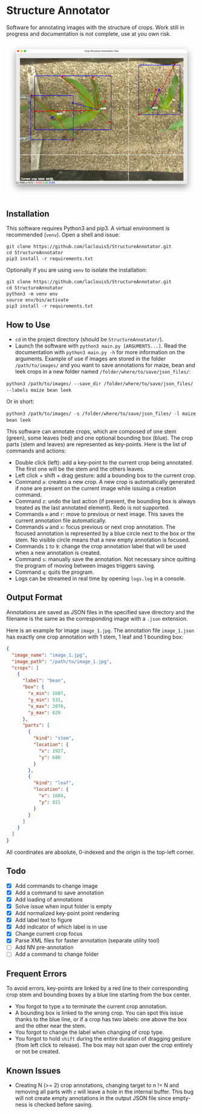 # Structure Annotator
Software for annotating images with the structure of crops. Work still in progress and documentation is not complete, use at you own risk.

![illustration](illustration.png)

## Installation
This software requires Python3 and pip3. A virtual environment is recommended (`venv`). Open a shell and issue:

```
git clone https://github.com/laclouis5/StructureAnnotator.git
cd StructureAnnotator
pip3 install -r requirements.txt
```

Optionally if you are using `venv` to isolate the installation:

```
git clone https://github.com/laclouis5/StructureAnnotator.git
cd StructureAnnotator
python3 -m venv env
source env/bin/activate
pip3 install -r requirements.txt
```

## How to Use
- `cd` in the project directory (should be `StructureAnnotator/`).
- Launch the software with `python3 main.py [ARGUMENTS...]`. Read the documentation with `python3 main.py -h` for more information on the arguments. Example of use if images are stored in the folder `/path/to/images/` and you want to save annotations for maize, bean and leek crops in a new folder named `/folder/where/to/save/json_files/`:

`python3 /path/to/images/ --save_dir /folder/where/to/save/json_files/ --labels maize bean leek`

Or in short:

`python3 /path/to/images/ -s /folder/where/to/save/json_files/ -l maize bean leek`

This software can annotate crops, which are composed of one stem (green), some leaves (red) and one optional bounding box (blue). The crop parts (stem and leaves) are represented as key-points. Here is the list of commands and actions:
- Double click (left): add a key-point to the current crop being annotated. The first one will be the stem and the others leaves.
- Left click + shift + drag gesture: add a bounding box to the current crop.
- Command `a`: creates a new crop. A new crop is automatically generated if none are present on the current image while issuing a creation command.
- Command `z`: undo the last action (if present, the bounding box is always treated as the last annotated element). Redo is not supported.
- Commands `e` and `r`: move to previous or next image. This saves the current annotation file automatically.
- Commands `w` and `x`: focus previous or next crop annotation. The focused annotation is represented by a blue circle next to the box or the stem. No visible circle means that a new empty annotation is focused.
- Commands `1` to `9`: change the crop annotation label that will be used when a new annotation is created.
- Command `s`: manually save the annotation. Not necessary since quitting the program of moving between images triggers saving.
- Command `q`: quits the program.
- Logs can be streamed in real time by opening `logs.log` in a console.

## Output Format
Annotations are saved as JSON files in the specified save directory and the filename is the same as the corresponding image with a `.json` extension.

Here is an example for image `image_1.jpg`. The annotation file `image_1.json` has exactly one crop annotation with 1 stem, 1 leaf and 1 bounding box:

```json
{
  "image_name": "image_1.jpg",
  "image_path": "/path/to/image_1.jpg",
  "crops": [
    {
      "label": "bean",
      "box": {
        "x_min": 1687,
        "y_min": 531,
        "x_max": 2070,
        "y_max": 829
      },
      "parts": [
        {
          "kind": "stem",
          "location": {
            "x": 1927,
            "y": 680
          }
        },
        {
          "kind": "leaf",
          "location": {
            "x": 1684,
            "y": 821
          }
        }
      ]
    }
  ]
}
```

All coordinates are absolute, 0-indexed and the origin is the top-left corner.

## Todo
- [x] Add commands to change image
- [x] Add a command to save annotation
- [x] Add loading of annotations
- [x] Solve issue when input folder is empty
- [x] Add normalized key-point point rendering
- [x] Add label text to figure
- [x] Add indicator of which label is in use
- [x] Change current crop focus
- [x] Parse XML files for faster annotation (separate utility tool)
- [ ] Add NN pre-annotation
- [ ] Add a command to change folder

## Frequent Errors
To avoid errors, key-points are linked by a red line to their corresponding crop stem and bounding boxes by a blue line starting from the box center.

- You forgot to type `a` to terminate the current crop annotation.
- A bounding box is linked to the wrong crop. You can spot this issue thanks to the blue line, or if a crop has two labels: one above the box and the other near the stem.
- You forgot to change the label when changing of crop type.
- You forgot to hold `shift` during the entire duration of dragging gesture (from left click to release). The box may not span over the crop entirely or not be created.

## Known Issues
- Creating N (>= 2) crop annotations, changing target to n != N and removing all parts with `z` will leave a hole in the internal buffer. This bug will not create empty annotations in the output JSON file since empty-ness is checked before saving.
